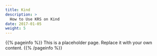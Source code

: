 ```yaml
---
title: Kind
description: >
  How to Use KRS on Kind
date: 2017-01-05
weight: 5
---
```


{{% pageinfo %}}
This is a placeholder page. Replace it with your own content.
{{% /pageinfo %}}